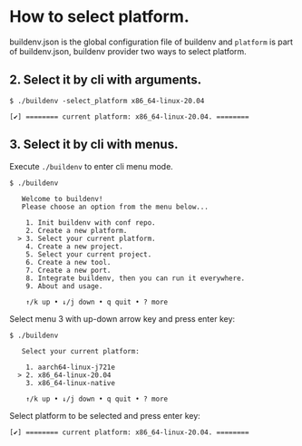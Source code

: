 # How to select platform.

buildenv.json is the global configuration file of buildenv and `platform` is part of buildenv.json, buildenv provider two ways to select platform.

## 2. Select it by cli with arguments.

```
$ ./buildenv -select_platform x86_64-linux-20.04

[✔] ======== current platform: x86_64-linux-20.04. ========
```

## 3. Select it by cli with menus.

Execute `./buildenv` to enter cli menu mode.

```
$ ./buildenv

   Welcome to buildenv!                                   
   Please choose an option from the menu below...         
                                                          
    1. Init buildenv with conf repo.                      
    2. Create a new platform.                             
  > 3. Select your current platform.                      
    4. Create a new project.                              
    5. Select your current project.                       
    6. Create a new tool.                                 
    7. Create a new port.                                 
    8. Integrate buildenv, then you can run it everywhere.
    9. About and usage.                                   
                                                          
    ↑/k up • ↓/j down • q quit • ? more
```

Select menu 3 with up-down arrow key and press enter key:

```
$ ./buildenv

   Select your current platform:       

    1. aarch64-linux-j721e             
  > 2. x86_64-linux-20.04              
    3. x86_64-linux-native             
                                       
    ↑/k up • ↓/j down • q quit • ? more
```

Select platform to be selected and press enter key:

```
[✔] ======== current platform: x86_64-linux-20.04. ========
```